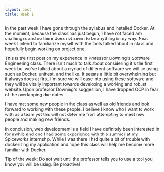 ```yaml
---
layout: post
title: Week 1
---
```


In the past week I have gone through the syllabus and installed Docker. At the moment, because the class has just begun, I have not faced any challenges and so there does not seem to be anything in my way. Next week I intend to familiarize myself with the tools talked about in class and hopefully begin working on project one.

This is the first post on my experience in Professor Downing's Software Engineering class. There isn't much to talk about considering it's the first week but we've talked about a myriad of different software we will be using such as Docker, unittest, and the like. It seems a little bit overwhelming but it always does at first. I'm sure we will ease into using these software and they will be vitally important towards developing a working and robust website. Upon professor Downing's suggestion, I have dropped OOP in fear of the overlapping due dates. 

I have met some new people in the class as well as old friends and look forward to working with these people. I believe I know who I want to work with as a team yet this will not deter me from attempting to meet new people and making new friends. 

In conclusion, web development is a field I have definitely been interested in for awhile and one I had some experience with this summer at my Spiceworks internship. While I was there I had quite a bit of trouble with dockerizing my application and hope this class will help me become more familiar with Docker.

Tip of the week: Do not wait until the professor tells you to use a tool you know you will be using. Be proactive!